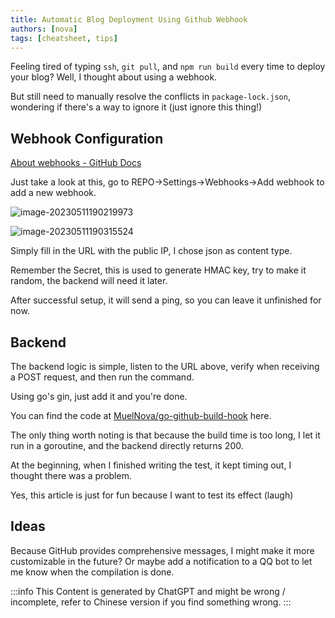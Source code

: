 ```yaml
---
title: Automatic Blog Deployment Using Github Webhook
authors: [nova]
tags: [cheatsheet, tips]
---
```


Feeling tired of typing `ssh`, `git pull`, and `npm run build` every time to deploy your blog? Well, I thought about using a webhook.

But still need to manually resolve the conflicts in `package-lock.json`, wondering if there's a way to ignore it (just ignore this thing!)

<!--truncate-->

## Webhook Configuration

[About webhooks - GitHub Docs](https://docs.github.com/en/webhooks-and-events/webhooks/about-webhooks)

Just take a look at this, go to REPO->Settings->Webhooks->Add webhook to add a new webhook.

![image-20230511190219973](https://oss.nova.gal/img/image-20230511190219973.png)

![image-20230511190315524](https://oss.nova.gal/img/image-20230511190315524.png)

Simply fill in the URL with the public IP, I chose json as content type.

Remember the Secret, this is used to generate HMAC key, try to make it random, the backend will need it later.

After successful setup, it will send a ping, so you can leave it unfinished for now.

## Backend

The backend logic is simple, listen to the URL above, verify when receiving a POST request, and then run the command.

Using go's gin, just add it and you're done.

You can find the code at [MuelNova/go-github-build-hook](https://github.com/MuelNova/go-github-build-hook) here.

The only thing worth noting is that because the build time is too long, I let it run in a goroutine, and the backend directly returns 200.

At the beginning, when I finished writing the test, it kept timing out, I thought there was a problem.

Yes, this article is just for fun because I want to test its effect (laugh)

## Ideas

Because GitHub provides comprehensive messages, I might make it more customizable in the future? Or maybe add a notification to a QQ bot to let me know when the compilation is done.

:::info
This Content is generated by ChatGPT and might be wrong / incomplete, refer to Chinese version if you find something wrong.
:::

<!-- AI -->
